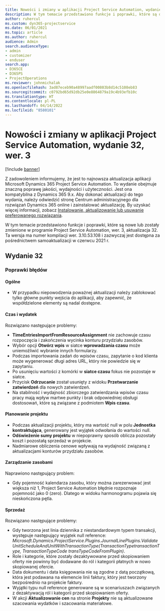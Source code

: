 ```yaml
---
title: Nowości i zmiany w aplikacji Project Service Automation, wydanie 32, wer. 3
description: W tym temacie przedstawiono funkcje i poprawki, które są dostepne w programie Project Service Automation, aktualizacja 32, wer. 3.
author: ruhercul
ms.custom: dyn365-projectservice
ms.date: 06/01/2021
ms.topic: article
ms.author: ruhercul
audience: Admin
search.audienceType:
- admin
- customizer
- enduser
search.app:
- D365CE
- D365PS
- ProjectOperations
ms.reviewer: johnmichalak
ms.openlocfilehash: 3ad87eceb90a48997aadf00803b8d14c5108eb83
ms.sourcegitcommit: c0792bd65d92db25e0e8864879a19c4b93efb10c
ms.translationtype: HT
ms.contentlocale: pl-PL
ms.lasthandoff: 04/14/2022
ms.locfileid: "8580101"
---
```

# <a name="whats-new-or-changed-in-project-service-automation-update-release-32-v3"></a>Nowości i zmiany w aplikacji Project Service Automation, wydanie 32, wer. 3

[!include [banner](../includes/psa-now-project-operations.md)]

Z zadowoleniem informujemy, że jest to najnowsza aktualizacja aplikacji Microsoft Dynamics 365 Project Service Automation. To wydanie obejmuje znaczną poprawę jakości, wydajności i użyteczności. Jest ona kompatybilna z Dynamics 365 9.x. Aby dokonać aktualizacji do tego wydania, należy odwiedzić stronę Centrum administracyjnego dla rozwiązań Dynamics 365 online i zainstalować aktualizację. By uzyskać więcej informacji, zobacz [Instalowanie, aktualizowanie lub usuwanie preferowanego rozwiązania](/power-platform/admin/install-remove-preferred-solution).

W tym temacie przedstawiono funkcje i poprawki, które są nowe lub zostały zmienione w programie Project Service Automation, wer. 3, aktualizacja 32. Ta wersja ma numer kompilacji wer. 3.10.53.108 i zazwyczaj jest dostępna za pośrednictwem samoaktualizacji w czerwcu 2021 r.

## <a name="update-release-32"></a>Wydanie 32

### <a name="bug-fixes"></a>Poprawki błędów

#### <a name="general"></a>Ogólne

- W przypadku niepowodzenia poważnej aktualizacji należy zablokować tylko główne punkty wejścia do aplikacji, aby zapewnić, że współdzielone elementy są nadal dostępne.

#### <a name="time-and-expense"></a>Czas i wydatek

Rozwiązano następujące problemy:

- **TimeEntriesImportFromResourceAssignment** nie zachowuje czasu rozpoczęcia i zakończenia wycinka konturu przydziału zasobów.
- Wybór opcji **Otwórz wpis** w siatce **wprowadzania czasu** może uniemożliwić wybranie innych formularzy.
- Podczas importowania zadań do wpisów czasu, zapytanie o kod klienta może wygenerować długi adres URL, który nie powiedzie się w zapytaniu.
- Po usunięciu wartości z komórki w **siatce czasu** fokus nie pozostaje w siatce.
- Przycisk **Odrzucanie** został usunięty z widoku **Przetwarzanie zatwierdzeń** dla nowych zatwierdzeń.
- Na stabilność i wydajność zbiorczego zatwierdzania wpisów czasu pracy mają wpływ martwe punkty i brak odpowiedniej obsługi dostosowań, które są związane z podmiotem **Wpis czasu**.

#### <a name="project-planning"></a>Planowanie projektu

- Podczas aktualizacji projektu, który ma wartość null w polu **Jednostka kontraktująca**, generowany jest wyjątek odwołania do wartości null.
- **Odświeżenie sumy projektu** w niepoprawny sposób oblicza pozostały koszt i pozostałą sprzedaż w projekcie.
- Nadmiarowe obliczenia cenowe wpływają na wydajność związaną z aktualizacjami konturów przydziału zasobów.

#### <a name="resource-management"></a>Zarządzanie zasobami

Naprawiono następujący problem:

- Gdy pojemność kalendarza zasobu, który można zarezerwować jest większa niż 1, Project Service Automation błędnie rozpoznaje pojemność jako 0 (zero). Dlatego w widoku harmonogramu pojawia się nieskończona pętla.

#### <a name="sales"></a>Sprzedaż

Rozwiązano następujące problemy:

- Gdy tworzona jest linia dziennika z niestandardowym typem transakcji, występuje następujący wyjątek null reference: *Microsoft.Dynamics.ProjectService.Plugins.JournalLinePlugins.ValidateUnitScheduleAndUnitWithTransactionType(TransactionTypetransactionType, TransactionTypeCode transTypeCodeFromPlugin)*.
- Role i kategorie, które zostały dezaktywowane przed skopiowaniem oferty nie powinny być dodawane do ról i kategorii płatnych w nowo skopiowanej ofercie.
- Data dokumentu i data księgowania nie są zgodne z datą początkową, która jest podawana na elemencie linii faktury, który jest tworzony bezpośrednio na projekcie faktury.
- Wyjątki typu null reference generowane są w scenariuszach związanych z dezaktywacją ról i kategorii przed skopiowaniem oferty.
- W akcji **Aktualizowanie cen** na stronie **Projekty** nie są aktualizowane szacowania wydatków i szacowania materiałowe.
